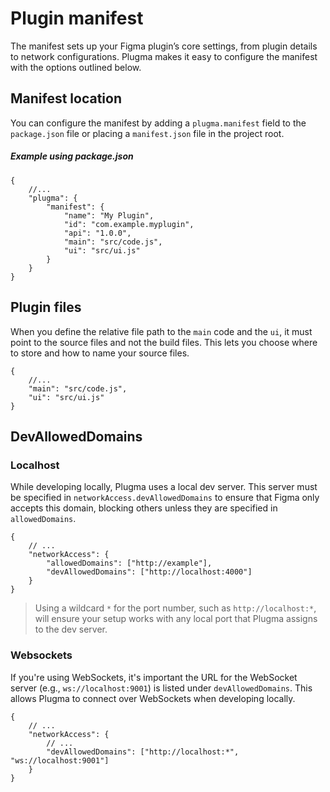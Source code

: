 # Plugin manifest

The manifest sets up your Figma plugin’s core settings, from plugin details to network configurations. Plugma makes it easy to configure the manifest with the options outlined below.

## Manifest location

You can configure the manifest by adding a `plugma.manifest` field to the `package.json` file or placing a `manifest.json` file in the project root.

<!-- <blockquote class="info">
It's important that the path in the `main` and `ui` field point to the source files, and not the build files.
</blockquote> -->

##### Example using package.json

```jsonc
{
	//...
	"plugma": {
		"manifest": {
			"name": "My Plugin",
			"id": "com.example.myplugin",
			"api": "1.0.0",
			"main": "src/code.js",
			"ui": "src/ui.js"
		}
	}
}
```

## Plugin files

When you define the relative file path to the `main` code and the `ui`, it must point to the source files and not the build files. This lets you choose where to store and how to name your source files.

```jsonc
{
	//...
	"main": "src/code.js",
	"ui": "src/ui.js"
}
```

## DevAllowedDomains

### Localhost

While developing locally, Plugma uses a local dev server. This server must be specified in `networkAccess.devAllowedDomains` to ensure that Figma only accepts this domain, blocking others unless they are specified in `allowedDomains`.

```jsonc
{
	// ...
	"networkAccess": {
		"allowedDomains": ["http://example"],
		"devAllowedDomains": ["http://localhost:4000"]
	}
}
```

<blockquote class="info">

Using a wildcard `*` for the port number, such as `http://localhost:*`, will ensure your setup works with any local port that Plugma assigns to the dev server.

</blockquote>

### Websockets

If you're using WebSockets, it's important the URL for the WebSocket server (e.g., `ws://localhost:9001`) is listed under `devAllowedDomains`. This allows Plugma to connect over WebSockets when developing locally.

```jsonc
{
	// ...
	"networkAccess": {
		// ...
		"devAllowedDomains": ["http://localhost:*", "ws://localhost:9001"]
	}
}
```
